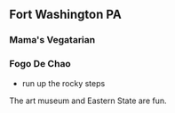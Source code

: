 ## Fort Washington PA

### Mama's Vegatarian
### Fogo De Chao

- run up the rocky steps

The art museum and Eastern State are fun.